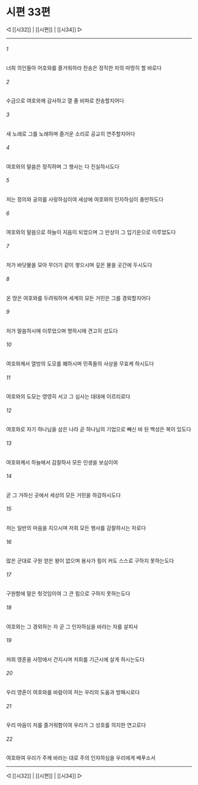 ﻿# 시편 33편

◁ [[시32]] | [[시편]] | [[시34]] ▷
***

###### 1
너희 의인들아 어호와를 즐거워하라 찬송은 정직한 자의 마땅히 할 바로다

###### 2
수금으로 여호와께 감사하고 열 줄 비파로 찬송할지어다

###### 3
새 노래로 그를 노래하며 즐거운 소리로 공교히 연주할지어다

###### 4
여호와의 말씀은 정직하며 그 행사는 다 진실하시도다

###### 5
저는 정의와 공의를 사랑하심이여 세상에 여호와의 인자하심이 충만하도다

###### 6
여호와의 말씀으로 하늘이 지음이 되었으며 그 만상이 그 입기운으로 이루었도다

###### 7
저가 바닷물을 모아 무더기 같이 쌓으시며 깊은 물을 곳간에 두시도다

###### 8
온 땅은 여호와를 두려워하며 세계의 모든 거민은 그를 경외할지어다

###### 9
저가 말씀하시매 이루었으며 명하시매 견고히 섰도다

###### 10
여호와께서 열방의 도모를 폐하시며 민족들의 사상을 무효케 하시도다

###### 11
여호와의 도모는 영영히 서고 그 심사는 대대에 이르리로다

###### 12
여호와로 자기 하나님을 삼은 나라 곧 하나님의 기업으로 빼신 바 된 백성은 복이 있도다

###### 13
여호와께서 하늘에서 감찰하사 모든 인생을 보심이여

###### 14
곧 그 거하신 곳에서 세상의 모든 거민을 하감하시도다

###### 15
저는 일반의 마음을 지으시며 저희 모든 행사를 감찰하시는 자로다

###### 16
많은 군대로 구원 얻은 왕이 없으며 용사가 힘이 커도 스스로 구하지 못하는도다

###### 17
구원함에 말은 헛것임이여 그 큰 힘으로 구하지 못하는도다

###### 18
여호와는 그 경외하는 자 곧 그 인자하심을 바라는 자를 살피사

###### 19
저희 영혼을 사망에서 건지시며 저희를 기근시에 살게 하시는도다

###### 20
우리 영혼이 여호와를 바람이여 저는 우리의 도움과 방패시로다

###### 21
우리 마음이 저를 즐거워함이여 우리가 그 성호를 의지한 연고로다

###### 22
여호와여 우리가 주께 바라는 대로 주의 인자하심을 우리에게 베푸소서


***
◁ [[시32]] | [[시편]] | [[시34]] ▷